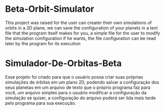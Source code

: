 # Beta-Orbit-Simulator
  This project was raised for the user can creater their own simulations of orbits in a 2D plane, we can save the configuration of your planets in a text file that the program itself makes for you, a simple file for the user to modify the simulation configuration if he wants, the file configuration can be read later by the program for its execution

# Simulador-De-Orbitas-Beta
  Esse projeto foi criado para que o usuário possa criar suas próprias simulações de órbitas em um plano 2D, podendo salvar a configuração dos seus planetas em um arquivo de texto que o próprio programa faz para você, um arquivo simples para o usuário modificar a configuração da simulação se quiser, a configuração do arquivo poderá ser lida mais tarde pelo programa para sua execução.
 
